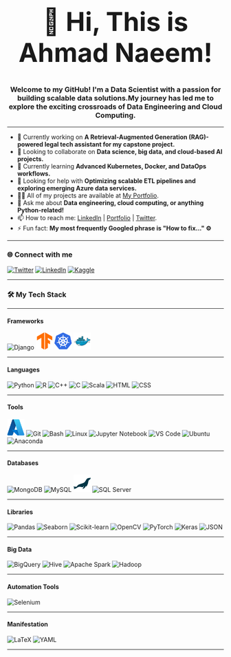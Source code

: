<h1 align="center" style="font-size: 60px;">👋 Hi, This is <strong>Ahmad Naeem!</strong></h1>

<h3 align="center">Welcome to my GitHub! I'm a Data Scientist with a passion for building scalable data solutions.My journey has led me to explore the exciting crossroads of Data Engineering and Cloud Computing.</h3>

---

- 🔭 Currently working on **A Retrieval-Augmented Generation (RAG)-powered legal tech assistant for my capstone project.**
- 👯 Looking to collaborate on **Data science, big data, and cloud-based AI projects.**
- 🌱 Currently learning **Advanced Kubernetes, Docker, and DataOps workflows.**
- 🤝 Looking for help with **Optimizing scalable ETL pipelines and exploring emerging Azure data services.**
- 👨‍💻 All of my projects are available at [My Portfolio](https://www.datascienceportfol.io/ahmadinit).
- 💬 Ask me about **Data engineering, cloud computing, or anything Python-related!**
- 📫 How to reach me: [LinkedIn](https://www.linkedin.com/in/ahmadinit) | [Portfolio](https://www.datascienceportfol.io/ahmadinit) | [Twitter](https://twitter.com/ahmedinit).
- ⚡ Fun fact: **My most frequently Googled phrase is "How to fix..." ⚙️**

---

### 🌐 Connect with me

<p align="left">
  <a href="https://twitter.com/ahmedinit" target="_blank"><img src="https://raw.githubusercontent.com/rahuldkjain/github-profile-readme-generator/master/src/images/icons/Social/twitter.svg" alt="Twitter" height="30" width="40" /></a>
  <a href="https://linkedin.com/in/ahmadinit" target="_blank"><img src="https://raw.githubusercontent.com/rahuldkjain/github-profile-readme-generator/master/src/images/icons/Social/linked-in-alt.svg" alt="LinkedIn" height="30" width="40" /></a>
  <a href="https://kaggle.com/ahmadinit" target="_blank"><img src="https://raw.githubusercontent.com/rahuldkjain/github-profile-readme-generator/master/src/images/icons/Social/kaggle.svg" alt="Kaggle" height="30" width="40" /></a>
</p>

---
### 🛠️ My Tech Stack

---

#### Frameworks  
<img src="https://cdn.jsdelivr.net/gh/devicons/devicon/icons/django/django-plain.svg" alt="Django" width="40" height="40"/> <img src="https://raw.githubusercontent.com/devicons/devicon/master/icons/tensorflow/tensorflow-original.svg" alt="TensorFlow" width="40" height="40"/> <img src="https://raw.githubusercontent.com/devicons/devicon/master/icons/kubernetes/kubernetes-plain.svg" alt="Kubernetes" width="40" height="40"/> <img src="https://raw.githubusercontent.com/devicons/devicon/master/icons/docker/docker-original.svg" alt="Docker" width="40" height="40"/>

---

#### Languages
<img src="https://cdn.jsdelivr.net/gh/devicons/devicon/icons/python/python-original.svg" alt="Python" width="40" height="40"/> <img src="https://cdn.jsdelivr.net/gh/devicons/devicon/icons/r/r-original.svg" alt="R" width="40" height="40"/> <img src="https://cdn.jsdelivr.net/gh/devicons/devicon/icons/cplusplus/cplusplus-original.svg" alt="C++" width="40" height="40"/> <img src="https://cdn.jsdelivr.net/gh/devicons/devicon/icons/c/c-original.svg" alt="C" width="40" height="40"/> <img src="https://cdn.jsdelivr.net/gh/devicons/devicon/icons/scala/scala-original.svg" alt="Scala" width="40" height="40"/> <img src="https://cdn.jsdelivr.net/gh/devicons/devicon/icons/html5/html5-original.svg" alt="HTML" width="40" height="40"/> <img src="https://cdn.jsdelivr.net/gh/devicons/devicon/icons/css3/css3-original.svg" alt="CSS" width="40" height="40"/>

---

#### Tools
<img src="https://raw.githubusercontent.com/devicons/devicon/master/icons/azure/azure-original.svg" alt="Azure" width="40" height="40"/> <img src="https://cdn.jsdelivr.net/gh/devicons/devicon/icons/git/git-original.svg" alt="Git" width="40" height="40"/> <img src="https://cdn.jsdelivr.net/gh/devicons/devicon/icons/bash/bash-original.svg" alt="Bash" width="40" height="40"/> <img src="https://cdn.jsdelivr.net/gh/devicons/devicon/icons/linux/linux-original.svg" alt="Linux" width="40" height="40"/> <img src="https://cdn.jsdelivr.net/gh/devicons/devicon/icons/jupyter/jupyter-original.svg" alt="Jupyter Notebook" width="40" height="40"/> <img src="https://cdn.jsdelivr.net/gh/devicons/devicon/icons/vscode/vscode-original.svg" alt="VS Code" width="40" height="40"/> <img src="https://cdn.jsdelivr.net/gh/devicons/devicon/icons/ubuntu/ubuntu-plain.svg" alt="Ubuntu" width="40" height="40"/> <img src="https://cdn.jsdelivr.net/gh/devicons/devicon/icons/anaconda/anaconda-original.svg" alt="Anaconda" width="40" height="40"/>

---

#### Databases
<img src="https://cdn.jsdelivr.net/gh/devicons/devicon/icons/mongodb/mongodb-original.svg" alt="MongoDB" width="40" height="40"/> <img src="https://cdn.jsdelivr.net/gh/devicons/devicon/icons/mysql/mysql-original.svg" alt="MySQL" width="40" height="40"/> <img src="https://raw.githubusercontent.com/devicons/devicon/master/icons/mariadb/mariadb-original.svg" alt="MariaDB" width="40" height="40"/> <img src="https://cdn.jsdelivr.net/gh/devicons/devicon/icons/sqlite/sqlite-original.svg" alt="SQL Server" width="40" height="40"/>

---

#### Libraries
<img src="https://cdn.jsdelivr.net/gh/devicons/devicon/icons/pandas/pandas-original.svg" alt="Pandas" width="40" height="40"/> <img src="https://raw.githubusercontent.com/mwaskom/seaborn/master/doc/_static/logo-mark-lightbg.svg" alt="Seaborn" width="40" height="40"/> <img src="https://upload.wikimedia.org/wikipedia/commons/0/05/Scikit_learn_logo_small.svg" alt="Scikit-learn" width="40" height="40"/> <img src="https://cdn.jsdelivr.net/gh/devicons/devicon/icons/opencv/opencv-original.svg" alt="OpenCV" width="40" height="40"/> <img src="https://cdn.jsdelivr.net/gh/devicons/devicon/icons/pytorch/pytorch-original.svg" alt="PyTorch" width="40" height="40"/> <img src="https://cdn.jsdelivr.net/gh/devicons/devicon/icons/keras/keras-original.svg" alt="Keras" width="40" height="40"/> <img src="https://cdn.jsdelivr.net/gh/devicons/devicon/icons/json/json-original.svg" alt="JSON" width="40" height="40"/>

---

#### Big Data
<img src="https://www.svgrepo.com/show/375551/bigquery.svg" alt="BigQuery" width="40" height="40"/> <img src="https://www.vectorlogo.zone/logos/apache_hive/apache_hive-icon.svg" alt="Hive" width="40" height="40"/> <img src="https://cdn.jsdelivr.net/gh/devicons/devicon/icons/apache/apache-original.svg" alt="Apache Spark" width="40" height="40"/> <img src="https://cdn.jsdelivr.net/gh/devicons/devicon/icons/hadoop/hadoop-original.svg" alt="Hadoop" width="40" height="40"/>

---

#### Automation Tools
<img src="https://cdn.jsdelivr.net/gh/devicons/devicon/icons/selenium/selenium-original.svg" alt="Selenium" width="40" height="40"/>

---

#### Manifestation
<img src="https://cdn.jsdelivr.net/gh/devicons/devicon/icons/latex/latex-original.svg" alt="LaTeX" width="40" height="40"/> <img src="https://cdn.jsdelivr.net/gh/devicons/devicon/icons/yaml/yaml-original.svg" alt="YAML" width="40" height="40"/>

---
